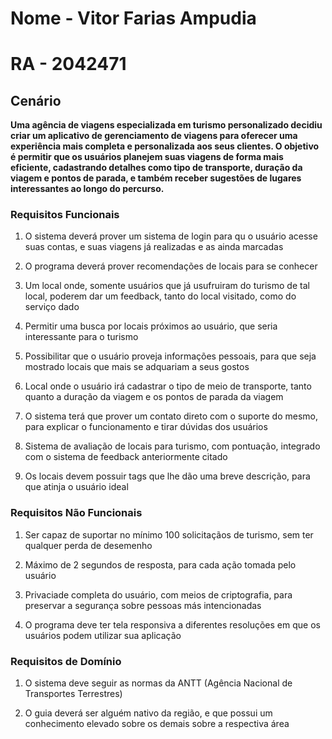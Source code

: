 # Nome - Vitor Farias Ampudia
# RA - 2042471

## Cenário
**Uma agência de viagens especializada em turismo personalizado decidiu criar um aplicativo de gerenciamento de viagens para oferecer uma experiência mais completa e personalizada aos seus clientes. O objetivo é permitir que os usuários planejem suas viagens de forma mais eficiente, cadastrando detalhes como tipo de transporte, duração da viagem e pontos de parada, e também receber sugestões de lugares interessantes ao longo do percurso.**


### Requisitos Funcionais


1. O sistema deverá prover um sistema de login para qu o usuário acesse suas contas, e suas viagens já realizadas e as ainda marcadas

2. O programa deverá prover recomendações de locais para se conhecer

3. Um local onde, somente usuários que já usufruiram do turismo de tal local, poderem dar um feedback, tanto do local visitado, como do serviço dado

4. Permitir uma busca por locais próximos ao usuário, que seria interessante para o turismo

5. Possibilitar que o usuário proveja informações pessoais, para que seja mostrado locais que mais se adquariam a seus gostos

6. Local onde o usuário irá cadastrar o tipo de meio de transporte, tanto quanto a duração da viagem e os pontos de parada da viagem

7. O sistema terá que prover um contato direto com o suporte do mesmo, para explicar o funcionamento e tirar dúvidas dos usuários

8. Sistema de avaliação de locais para turismo, com pontuação, integrado com o sistema de feedback anteriormente citado

9. Os locais devem possuir tags que lhe dão uma breve descrição, para que atinja o usuário ideal


### Requisitos Não Funcionais


1. Ser capaz de suportar no mínimo 100 solicitaçãos de turismo, sem ter qualquer perda de desemenho

2. Máximo de 2 segundos de resposta, para cada ação tomada pelo usuário

3. Privaciade completa do usuário, com meios de criptografia, para preservar a segurança sobre pessoas más intencionadas

4. O programa deve ter tela responsiva a diferentes resoluções em que os usuários podem utilizar sua aplicação

### Requisitos de Domínio


1. O sistema deve seguir as normas da ANTT (Agência Nacional de Transportes Terrestres)

2. O guia deverá ser alguém nativo da região, e que possui um conhecimento elevado sobre os demais sobre a respectiva área
